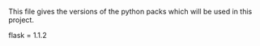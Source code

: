 This file gives the versions of the python packs which will be used in this project.

flask = 1.1.2
